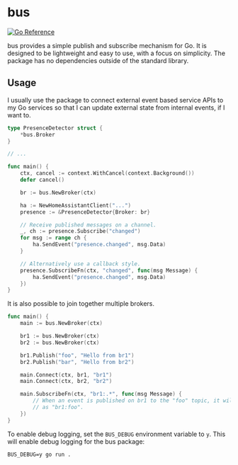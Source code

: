 # bus

[![Go Reference](https://pkg.go.dev/badge/github.com/mariuswilms/bus.svg)](https://pkg.go.dev/github.com/mariuswilms/bus)

bus provides a simple publish and subscribe mechanism for Go. It is designed to be
lightweight and easy to use, with a focus on simplicity. The package
has no dependencies outside of the standard library. 

## Usage

I usually use the package to connect external event based service APIs to my Go
services so that I can update external state from internal events, if I want to.

```go
type PresenceDetector struct {
    *bus.Broker
}

// ...

func main() {
    ctx, cancel := context.WithCancel(context.Background())
    defer cancel()

    br := bus.NewBroker(ctx)

    ha := NewHomeAssistantClient("...")
    presence := &PresenceDetector{Broker: br}

    // Receive published messages on a channel.
    _, ch := presence.Subscribe("changed")
    for msg := range ch {
        ha.SendEvent("presence.changed", msg.Data)
    }

    // Alternatively use a callback style.
    presence.SubscribeFn(ctx, "changed", func(msg Message) {
        ha.SendEvent("presence.changed", msg.Data)
    })
}
```

It is also possible to join together multiple brokers. 

```go
func main() {
    main := bus.NewBroker(ctx)

    br1 := bus.NewBroker(ctx) 
    br2 := bus.NewBroker(ctx)

    br1.Publish("foo", "Hello from br1")
    br2.Publish("bar", "Hello from br2")

    main.Connect(ctx, br1, "br1")
    main.Connect(ctx, br2, "br2")

    main.SubscribeFn(ctx, "br1:.*", func(msg Message) {
        // When an event is published on br1 to the "foo" topic, it will be received here
        // as "br1:foo".
    })
}
```

To enable debug logging, set the `BUS_DEBUG` environment variable to `y`. This will
enable debug logging for the bus package:

```shell
BUS_DEBUG=y go run .
```
